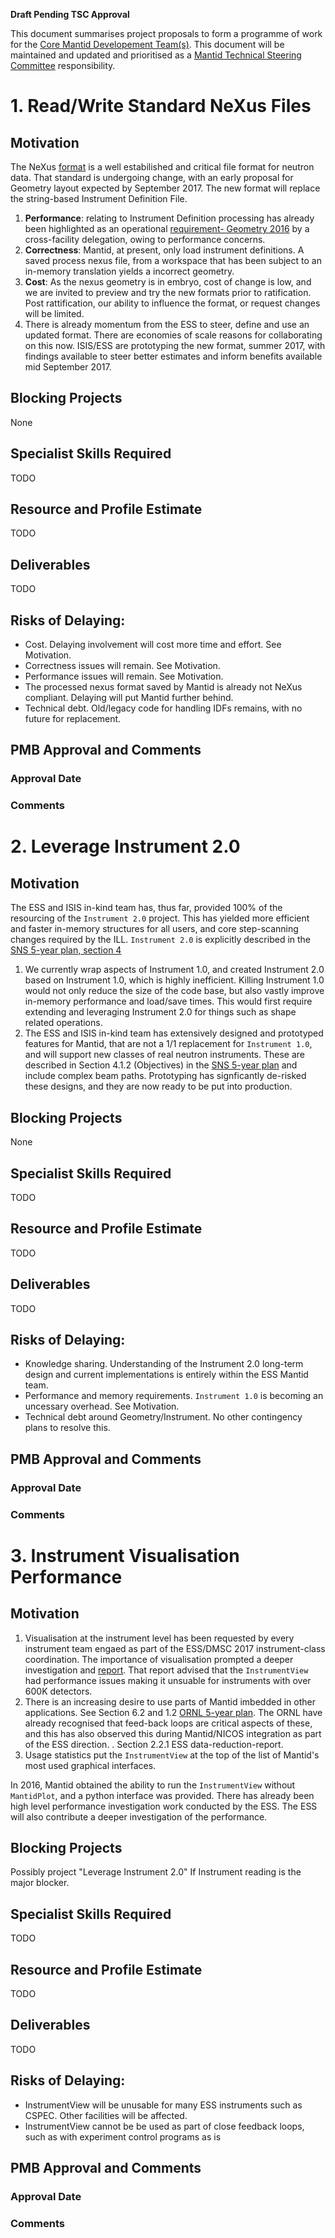 **Draft Pending TSC Approval**

This document summarises project proposals to form a programme of work for the [Core Mantid Developement Team(s)](https://github.com/mantidproject/documents/blob/master/Project-Management/PMB/Mantid%20core%20team%20proposal.docx).
This document will be maintained and updated and prioritised as a [Mantid Technical Steering Committee](https://github.com/mantidproject/documents/tree/master/Project-Management/TechnicalSteeringCommittee) responsibility.

# 1. Read/Write Standard NeXus Files

## Motivation
The NeXus [format](http://www.nexusformat.org/) is a well estabilished and critical file format for neutron data. That standard is undergoing change, with an early proposal for Geometry layout expected by September 2017. The new format will replace the string-based Instrument Definition File. 

1. **Performance**: relating to Instrument Definition processing has already been highlighted as an operational [requirement- Geometry 2016](https://github.com/mantidproject/documents/blob/master/Design/Instrument-2.0/requirements-v2.md#performance-as-a-non-functional-requirement) by a cross-facility delegation, owing to performance concerns.
1. **Correctness**: Mantid, at present, only load instrument definitions. A saved process nexus file, from a workspace that has been subject to an in-memory translation yields a incorrect geometry. 
1. **Cost**: As the nexus geometry is in embryo, cost of change is low, and we are invited to preview and try the new formats prior to ratification. Post rattification, our ability to influence the format, or request changes will be limited.
1. There is already momentum from the ESS to steer, define and use an updated format. There are economies of scale reasons for collaborating on this now. ISIS/ESS are prototyping the new format, summer 2017, with findings available to steer better estimates and inform benefits available mid September 2017.

## Blocking Projects
None
## Specialist Skills Required
TODO
## Resource and Profile Estimate
TODO
## Deliverables 
TODO
## Risks of Delaying:
* Cost. Delaying involvement will cost more time and effort. See Motivation.
* Correctness issues will remain. See Motivation.
* Performance issues will remain. See Motivation.
* The processed nexus format saved by Mantid is already not NeXus compliant. Delaying will put Mantid further behind.
* Technical debt. Old/legacy code for handling IDFs remains, with no future for replacement. 
## PMB Approval and Comments
### Approval Date 
### Comments

# 2. Leverage Instrument 2.0

## Motivation

The ESS and ISIS in-kind team has, thus far, provided 100% of the resourcing of the `Instrument 2.0` project. This has yielded more efficient and faster in-memory structures for all users, and core step-scanning changes required by the ILL. `Instrument 2.0` is explicitly described in the [SNS 5-year plan, section 4](https://github.com/mantidproject/documents/blob/master/Design/ORNL_Mantid_5yearplan.pdf)

1. We currently wrap aspects of Instrument 1.0, and created Instrument 2.0 based on Instrument 1.0, which is highly inefficient. Killing Instrument 1.0 would not only reduce the size of the code base, but also vastly improve in-memory performance and load/save times. This would first require extending and leveraging Instrument 2.0 for things such as shape related operations.
2. The ESS and ISIS in-kind team has extensively designed and prototyped features for Mantid, that are not a 1/1 replacement for `Instrument 1.0`, and will support new classes of real neutron instruments. These are described in Section 4.1.2 (Objectives) in the [SNS 5-year plan](https://github.com/mantidproject/documents/blob/master/Design/ORNL_Mantid_5yearplan.pdf) and include complex beam paths. Prototyping has signficantly de-risked these designs, and they are now ready to be put into production.

## Blocking Projects
None
## Specialist Skills Required
TODO
## Resource and Profile Estimate
TODO
## Deliverables 
TODO
## Risks of Delaying:
* Knowledge sharing. Understanding of the Instrument 2.0 long-term design and current implementations is entirely within the ESS Mantid team.
* Performance and memory requirements. `Instrument 1.0` is becoming an uncessary overhead. See Motivation.
* Technical debt around Geometry/Instrument. No other contingency plans to resolve this.
## PMB Approval and Comments
### Approval Date 
### Comments

# 3. Instrument Visualisation Performance

## Motivation

1. Visualisation at the instrument level has been requested by every instrument team engaed as part of the ESS/DMSC 2017 instrument-class coordination. The importance of visualisation prompted a deeper investigation and [report](https://github.com/DMSC-Instrument-Data/documents/blob/master/investigations/InstrumentView%20Performance/InstrumentViewInvestigation.md). That report advised that the `InstrumentView` had performance issues making it unsuable for instruments with over 600K detectors.
2. There is an increasing desire to use parts of Mantid imbedded in other applications. See Section 6.2 and 1.2 [ORNL 5-year plan](https://github.com/mantidproject/documents/blob/master/Design/ORNL_Mantid_5yearplan.pdf). The ORNL have already recognised that feed-back loops are critical aspects of these, and this has also observed this during Mantid/NICOS integration as part of the ESS direction.
. Section 2.2.1 ESS data-reduction-report. 
3. Usage statistics put the `InstrumentView` at the top of the list of Mantid's most used graphical interfaces.

In 2016, Mantid obtained the ability to run the `InstrumentView` without `MantidPlot`, and a python interface was provided. There has already been high level performance investigation work conducted by the ESS. The ESS will also contribute a deeper investigation of the performance. 

## Blocking Projects
Possibly project "Leverage Instrument 2.0" If Instrument reading is the major blocker.  
## Specialist Skills Required
TODO
## Resource and Profile Estimate
TODO
## Deliverables 
TODO
## Risks of Delaying:
* InstrumentView will be unusable for many ESS instruments such as CSPEC. Other facilities will be affected.
* InstrumentView cannot be be used as part of close feedback loops, such as with experiment control programs as is
## PMB Approval and Comments
### Approval Date 
### Comments
  

